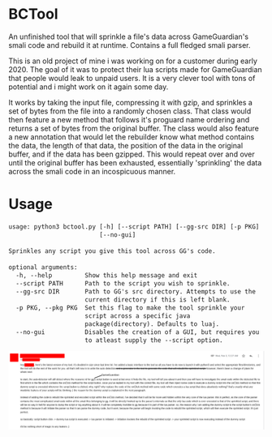 # BCTool
An unfinished tool that will sprinkle a file's data across GameGuardian's smali code and rebuild it at runtime. Contains a full fledged smali parser.

This is an old project of mine i was working on for a customer during early 2020. The goal of it was to protect their lua scripts made for GameGuardian that people would leak to unpaid users. It is a very clever tool with tons of potential and i might work on it again some day.

It works by taking the input file, compressing it with gzip, and sprinkles a set of bytes from the file into a randomly chosen class. That class would then feature a new method that follows it's proguard name ordering and returns a set of bytes from the original buffer. The class would also feature a new annotation that would let the rebuilder know what method contains the data, the length of that data, the position of the data in the original buffer, and if the data has been gzipped. This would repeat over and over until the original buffer has been exhausted, essentially 'sprinkling' the data across the smali code in an incospicuous manner.

# Usage
```
usage: python3 bctool.py [-h] [--script PATH] [--gg-src DIR] [-p PKG]
                         [--no-gui]

Sprinkles any script you give this tool across GG's code.

optional arguments:
  -h, --help         Show this help message and exit
  --script PATH      Path to the script you wish to sprinkle.
  --gg-src DIR       Path to GG's src directory. Attempts to use the
                     current directory if this is left blank.
  -p PKG, --pkg PKG  Set this flag to make the tool sprinkle your
                     script across a specific java
                     package(directory). Defaults to luaj.
  --no-gui           Disables the creation of a GUI, but requires you
                     to atleast supply the --script option.
```

![Plans](./2021-08-09_18-49.png)

